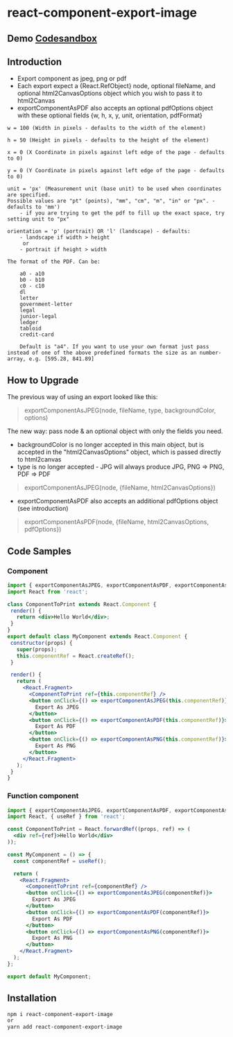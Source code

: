 # react-component-export-image

## Demo [Codesandbox](https://codesandbox.io/s/nostalgic-poincare-7xfrl?file=/src/App.js)

## Introduction

- Export component as jpeg, png or pdf
- Each export expect a {React.RefObject} node, optional fileName, and optional html2CanvasOptions object which you wish to pass it to html2Canvas
- exportComponentAsPDF also accepts an optional pdfOptions object with these optional fields {w, h, x, y, unit, orientation, pdfFormat}
```
w = 100 (Width in pixels - defaults to the width of the element)

h = 50 (Height in pixels - defaults to the height of the element)

x = 0 (X Coordinate in pixels against left edge of the page - defaults to 0)

y = 0 (Y Coordinate in pixels against left edge of the page - defaults to 0)

unit = 'px' (Measurement unit (base unit) to be used when coordinates are specified.
Possible values are "pt" (points), "mm", "cm", "m", "in" or "px". - defaults to 'mm')
    - if you are trying to get the pdf to fill up the exact space, try setting unit to "px"

orientation = 'p' (portrait) OR 'l' (landscape) - defaults: 
    - landscape if width > height
     or 
    - portrait if height > width

The format of the PDF. Can be:

    a0 - a10
    b0 - b10
    c0 - c10
    dl
    letter
    government-letter
    legal
    junior-legal
    ledger
    tabloid
    credit-card

    Default is "a4". If you want to use your own format just pass instead of one of the above predefined formats the size as an number-array, e.g. [595.28, 841.89]
```

## How to Upgrade
The previous way of using an export looked like this: 
> exportComponentAsJPEG(node, fileName, type, backgroundColor, options)

The new way: pass node & an optional object with only the fields you need. 
- backgroundColor is no longer accepted in this main object, but is accepted in the "html2CanvasOptions" object, which is passed directly to html2canvas
- type is no longer accepted - JPG will always produce JPG, PNG => PNG, PDF => PDF

> exportComponentAsJPEG(node, {fileName, html2CanvasOptions})

- exportComponentAsPDF also accepts an additional pdfOptions object (see introduction)

> exportComponentAsPDF(node, {fileName, html2CanvasOptions, pdfOptions})

## Code Samples

### Component
 ```jsx
import { exportComponentAsJPEG, exportComponentAsPDF, exportComponentAsPNG } from 'react-component-export-image';
import React from 'react';

class ComponentToPrint extends React.Component {
  render() {
    return <div>Hello World</div>;
  }
}
export default class MyComponent extends React.Component {
  constructor(props) {
    super(props);
    this.componentRef = React.createRef();
  }

  render() {
    return (
      <React.Fragment>
        <ComponentToPrint ref={this.componentRef} />
        <button onClick={() => exportComponentAsJPEG(this.componentRef)}>
          Export As JPEG
        </button>
        <button onClick={() => exportComponentAsPDF(this.componentRef)}>
          Export As PDF
        </button>
        <button onClick={() => exportComponentAsPNG(this.componentRef)}>
          Export As PNG
        </button>
      </React.Fragment>
    );
  }
}
```
### Function component
```jsx
import { exportComponentAsJPEG, exportComponentAsPDF, exportComponentAsPNG } from 'react-component-export-image';
import React, { useRef } from 'react';

const ComponentToPrint = React.forwardRef((props, ref) => (
  <div ref={ref}>Hello World</div>
));

const MyComponent = () => {
  const componentRef = useRef();

  return (
    <React.Fragment>
      <ComponentToPrint ref={componentRef} />
      <button onClick={() => exportComponentAsJPEG(componentRef)}>
        Export As JPEG
      </button>
      <button onClick={() => exportComponentAsPDF(componentRef)}>
        Export As PDF
      </button>
      <button onClick={() => exportComponentAsPNG(componentRef)}>
        Export As PNG
      </button>
    </React.Fragment>
  );
};

export default MyComponent;
```

## Installation

```bash
npm i react-component-export-image
or
yarn add react-component-export-image
```
